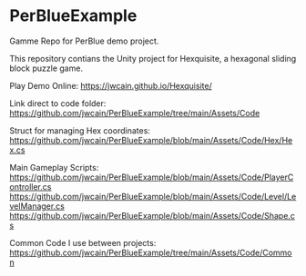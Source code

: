 # PerBlueExample
Gamme Repo for PerBlue demo project.

This repository contians the Unity project for Hexquisite, a hexagonal sliding block puzzle game.

Play Demo Online:
https://jwcain.github.io/Hexquisite/

Link direct to code folder:
https://github.com/jwcain/PerBlueExample/tree/main/Assets/Code

Struct for managing Hex coordinates:
https://github.com/jwcain/PerBlueExample/blob/main/Assets/Code/Hex/Hex.cs

Main Gameplay Scripts:
https://github.com/jwcain/PerBlueExample/blob/main/Assets/Code/PlayerController.cs
https://github.com/jwcain/PerBlueExample/blob/main/Assets/Code/Level/LevelManager.cs
https://github.com/jwcain/PerBlueExample/blob/main/Assets/Code/Shape.cs

Common Code I use between projects:
https://github.com/jwcain/PerBlueExample/tree/main/Assets/Code/Common
